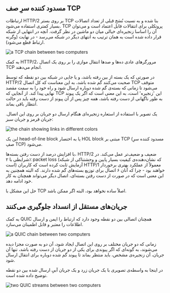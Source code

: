 ## مسدود کننده سرِ صف TCP

ارتباطات HTTP/2 بر روی بستر TCP بنا شده و به نسبت نُسَخ قبلی از تعداد اتصالات بسیار کمتری استفاده می‌شود. TCP پروتکلی برای انتقالات قابل اعتماد است و می‌توان آن را اساسا زنجیره‌ای خیالی میان دو ماشین در نظر گرفت. آنچه در انتهایی از شبکه قرار داده شده است به همان ترتیب به انتهای دیگر در شبکه می‌رسد - در نهایت (وگرنه ارتباط قطع می‌شود).

![a TCP chain between two computers](../images/tcp-chain.png)

به کمک HTTP/2، مرورگرهای عادی ده‌ها و صدها انتقال موازی را بر روی یک اتصال TCP انجام می‌دهند.

در صورتی که یک بسته از بین رفته باشد، و یا جایی در شبکه بین دو نقطه که توسط HTTP/2 صحبت می‌کنند گم شده باشد، به این معناست که کل اتصال TCP متوقف می‌شود تا زمانی که بسته‌ی گم شده دوباره ارسال شود و راه خود را به سمت مقصد نهایی پیدا ‌کند. از آنجایی که TCP این 'زنجیره' است، به این معنی است که اگر یک پیوند به طور ناگهانی از دست رفته باشد، همه چیز پس از آن پیوندِ از دست رفته باید در حالت انتظار باقی بماند.

یک تصویر با استفاده از استعاره زنجیره‌ای هنگام ارسال دو جریان بر روی این اتصال. جریان قرمز و جریان سبز:

![the chain showing links in different colors](../images/tcp-chain-streams.png)

این یک head-of-line block یا به اختصار HOL block مبتنی بر TCP (مسدود کننده سرِ صفِ TCP) می‌شود.

با افزایش درصد از دست رفتن بسته‌ها، HTTP/2 ضعیف و ضعیف‌تر عمل می‌کند. در شرایطی با ۲٪ packet loss (که نشان‌دهنده‌ی کیفیت بسیار پایین و وحشتناکی از شبکه است) آزمایش‌ ثابت کرده است که کاربران HTTP/1 معمولاً از عملکرد بهتری برخوردار خواهند بود - چرا که آنان ۶ اتصال برای توزیع بسته‌های گم شده دارند. که البته همچنین به این معنی است که در صورت از دست رفتن بسته‌ای، اتصال دیگر می‌تواند همچنان به کار خود ادامه دهد.

حل این مشکل با TCP اصلاً ساده نخواهد بود، البته اگر ممکن باشد.

## جریان‌های مستقل از انسداد جلوگیری می‌کنند

به کمک QUIC همچنان اتصالی بین دو نقطه وجود دارد که ارتباط را ایمن و ارسال اطلاعات را معتبر و قابل اطمینان می‌سازد.

![a QUIC chain between two computers](../images/tcp-chain.png)

زمانی که دو جریان مختلف بر روی این اتصال ایجاد شود، آن دو به صورت مجزا دیده می‌شوند، به گونه‌ای که اگر پیوندی برای یکی از دو جریان از دست رفته باشد، تنها آن جریان، آن زنجیره‌ی مشخص، باید منتظر بماند تا پیوند گم شده دوباره برای انتقال ارسال شود.

در اینجا به واسطه‌ی تصویری با یک جریان زرد و یک جریان آبیِ ارسال شده بین دو نقطه توضیح داده شده است.

![two QUIC streams between two computers](../images/quic-chain-streams.png)
